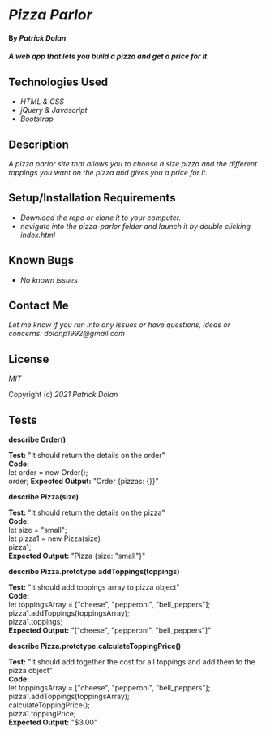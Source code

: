# _Pizza Parlor_

#### By _**Patrick Dolan**_

#### _A web app that lets you build a pizza and get a price for it._

## Technologies Used

* _HTML & CSS_
* _jQuery & Javascript_
* _Bootstrap_

## Description

_A pizza parlor site that allows you to choose a size pizza and the different toppings you want on the pizza and gives you a price for it._

## Setup/Installation Requirements

* _Download the repo or clone it to your computer._
* _navigate into the pizza-parlor folder and launch it by double clicking index.html_

## Known Bugs

* _No known issues_

## Contact Me

_Let me know if you run into any issues or have questions, ideas or concerns:_
_dolanp1992@gmail.com_

## License

_MIT_

Copyright (c) _2021_ _Patrick Dolan_  
  
## Tests  

**describe Order()**  
  
**Test:** "It should return the details on the order"  
**Code:**  
let order = new Order();  
order;
**Expected Output:** "Order {pizzas: {}}" 
  
  
**describe Pizza(size)**  
  
**Test:** "It should return the details on the pizza"  
**Code:**  
let size = "small";  
let pizza1 = new Pizza(size)  
pizza1;  
**Expected Output:** "Pizza {size: "small"}"  
  
**describe Pizza.prototype.addToppings(toppings)**  
  
**Test:** "It should add toppings array to pizza object"  
**Code:**  
let toppingsArray = ["cheese", "pepperoni", "bell_peppers"];  
pizza1.addToppings(toppingsArray);  
pizza1.toppings;  
**Expected Output:** "["cheese", "pepperoni", "bell_peppers"]"  
  
**describe Pizza.prototype.calculateToppingPrice()**  
  
**Test:** "It should add together the cost for all toppings and add them to the pizza object"  
**Code:**  
let toppingsArray = ["cheese", "pepperoni", "bell_peppers"];  
pizza1.addToppings(toppingsArray);  
calculateToppingPrice();  
pizza1.toppingPrice;  
**Expected Output:** "$3.00" 